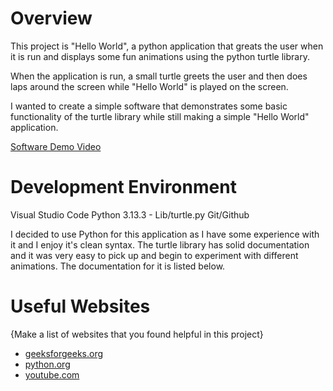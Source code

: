 # Overview

This project is "Hello World", a python application that greats the user when it is run and displays some fun animations using the python turtle library.

When the application is run, a small turtle greets the user and then does laps around the screen while "Hello World" is played on the screen.

I wanted to create a simple software that demonstrates some basic functionality of the turtle library while still making a simple "Hello World" application. 


[Software Demo Video](https://youtu.be/tG4LoVYTw9I)

# Development Environment

Visual Studio Code
Python 3.13.3
    - Lib/turtle.py
Git/Github

I decided to use Python for this application as I have some experience with it and I enjoy it's clean syntax. The turtle library has solid documentation and it was very easy to pick up and begin to experiment with different animations. The documentation for it is listed below. 

# Useful Websites

{Make a list of websites that you found helpful in this project}
* [geeksforgeeks.org](https://www.geeksforgeeks.org/turtle-programming-python/)
* [python.org](https://docs.python.org/3/library/turtle.html)
* [youtube.com](https://www.youtube.com/watch?v=VfPsq9jXL_s)